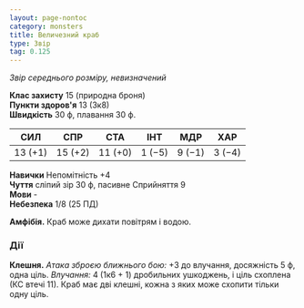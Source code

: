```yaml
---
layout: page-nontoc
category: monsters
title: Величезний краб
type: Звір
tag: 0.125
---
```


_Звір середнього розміру, невизначений_

**Клас захисту** 15 (природна броня)    
**Пункти здоров'я** 13 (3к8)    
**Швидкість** 30 ф, плавання 30 ф.

| СИЛ     | СПР     | СТА     | ІНТ    | МДР    | ХАР    |
| ------- | ------- | ------- | ------ | ------ | ------ |
| 13 (+1) | 15 (+2) | 11 (+0) | 1 (−5) | 9 (−1) | 3 (−4) |

**Навички** Непомітність +4    
**Чуття** сліпий зір 30 ф, пасивне Сприйняття 9    
**Мови** -    
**Небезпека** 1/8 (25 ПД)

**Амфібія.** Краб може дихати повітрям і водою.

### Дії
**Клешня.** _Атака зброєю ближнього бою:_ +3 до влучання, досяжність 5 ф, одна ціль. _Влучання:_ 4 (1к6 + 1) дробильних ушкоджень, і ціль схоплена (КС втечі 11). Краб має дві клешні, кожна з яких може схопити тільки одну ціль.

